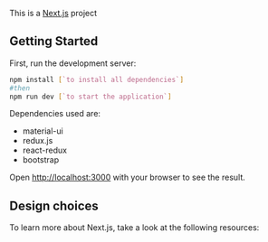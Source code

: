 This is a [Next.js](https://nextjs.org/) project

## Getting Started

First, run the development server:

```bash
npm install [`to install all dependencies`]
#then 
npm run dev [`to start the application`]
```
Dependencies used are:
- material-ui
- redux.js
- react-redux
- bootstrap

Open [http://localhost:3000](http://localhost:3000) with your browser to see the result.

## Design choices

To learn more about Next.js, take a look at the following resources:

